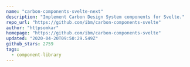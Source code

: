 ```yaml
---
name: "carbon-components-svelte-next"
description: "Implement Carbon Design System components for Svelte."
repo_url: "https://github.com/ibm/carbon-components-svelte"
author: "httpsomkar"
homepage: "https://github.com/ibm/carbon-components-svelte"
updated: "2020-04-20T09:50:29.549Z"
github_stars: 2759
tags: 
  - component-library
---
```

